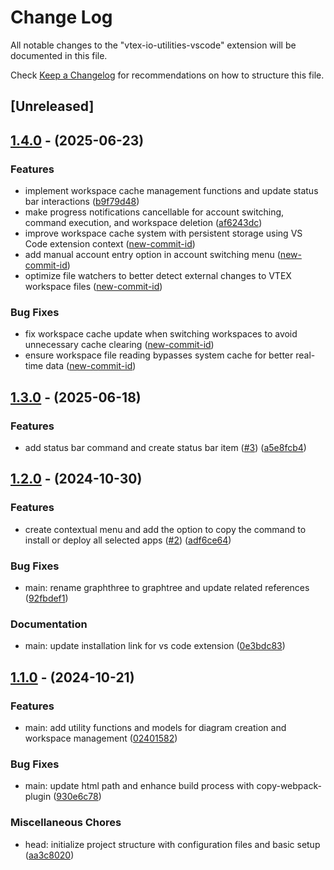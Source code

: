 # Change Log

All notable changes to the "vtex-io-utilities-vscode" extension will be documented in this file.

Check [Keep a Changelog](http://keepachangelog.com/) for recommendations on how to structure this file.

## [Unreleased]

## [1.4.0](https://github.com/Maik3345/vtex-io-utilities-vscode/compare/v1.3.0...v1.4.0) - (2025-06-23)

### Features

* implement workspace cache management functions and update status bar interactions ([b9f79d48](https://github.com/Maik3345/vtex-io-utilities-vscode/commit/b9f79d486b71540e75493ebd7fb9080070bc6213))
* make progress notifications cancellable for account switching, command execution, and workspace deletion ([af6243dc](https://github.com/Maik3345/vtex-io-utilities-vscode/commit/af6243dcf76960dc1ac59b7a203f5f6d54ac4fc9))
* improve workspace cache system with persistent storage using VS Code extension context ([new-commit-id](https://github.com/Maik3345/vtex-io-utilities-vscode/commit/))
* add manual account entry option in account switching menu ([new-commit-id](https://github.com/Maik3345/vtex-io-utilities-vscode/commit/))
* optimize file watchers to better detect external changes to VTEX workspace files ([new-commit-id](https://github.com/Maik3345/vtex-io-utilities-vscode/commit/))

### Bug Fixes

* fix workspace cache update when switching workspaces to avoid unnecessary cache clearing ([new-commit-id](https://github.com/Maik3345/vtex-io-utilities-vscode/commit/))
* ensure workspace file reading bypasses system cache for better real-time data ([new-commit-id](https://github.com/Maik3345/vtex-io-utilities-vscode/commit/))


## [1.3.0](https://github.com/Maik3345/vtex-io-utilities-vscode/compare/v1.2.0...v1.3.0) - (2025-06-18)

### Features

* add status bar command and create status bar item ([#3](https://github.com/Maik3345/vtex-io-utilities-vscode/pull/3)) ([a5e8fcb4](https://github.com/Maik3345/vtex-io-utilities-vscode/commit/a5e8fcb49fb0c97b6248e1dbf0856fb77e640652))


## [1.2.0](https://github.com/Maik3345/vtex-io-utilities-vscode/compare/v1.1.0...v1.2.0) - (2024-10-30)

### Features

* create contextual menu and add the option to copy the command to install or deploy all selected apps ([#2](https://github.com/Maik3345/vtex-io-utilities-vscode/pull/2)) ([adf6ce64](https://github.com/Maik3345/vtex-io-utilities-vscode/commit/adf6ce640b446bd0a98770e7e50a57e53082af00))

### Bug Fixes

* main: rename graphthree to graphtree and update related references ([92fbdef1](https://github.com/Maik3345/vtex-io-utilities-vscode/commit/92fbdef1d37babcb3306ac6e9801c1a3482a0c56))

### Documentation

* main: update installation link for vs code extension ([0e3bdc83](https://github.com/Maik3345/vtex-io-utilities-vscode/commit/0e3bdc83e75f7f1ab04ddf5050a613895cecc739))


## [1.1.0](https://github.com/Maik3345/vtex-io-utilities-vscode/releases/tag/v1.1.0) - (2024-10-21)

### Features

* main: add utility functions and models for diagram creation and workspace management ([02401582](https://github.com/Maik3345/vtex-io-utilities-vscode/commit/02401582a0d14dc7f46289450b44319b8f136a65))

### Bug Fixes

* main: update html path and enhance build process with copy-webpack-plugin ([930e6c78](https://github.com/Maik3345/vtex-io-utilities-vscode/commit/930e6c789873e4cfbfa2a9d7cc5084eb2104d91c))

### Miscellaneous Chores

* head: initialize project structure with configuration files and basic setup ([aa3c8020](https://github.com/Maik3345/vtex-io-utilities-vscode/commit/aa3c8020fe3afd3948bdd1017931af115ff2b0f8))

